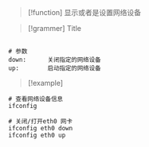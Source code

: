 
> [!function] 
> 显示或者是设置网络设备



> [!grammer] Title
```shell

# 参数
down:      关闭指定的网络设备
up:        启动指定的网络设备

```


> [!example] 
```shell
# 查看网络设备信息
ifconfig

# 关闭/打开eth0 网卡
ifconfig eth0 down
ifconfig eth0 up
```


